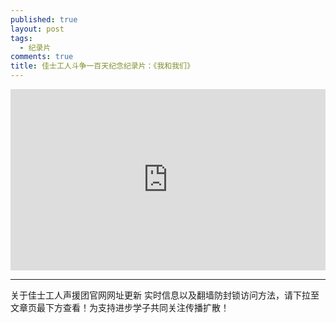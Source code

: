 ```yaml
---
published: true
layout: post
tags: 
  - 纪录片
comments: true
title: 佳士工人斗争一百天纪念纪录片：《我和我们》
---
```


<div style="width:100%;height:0px;position:relative;padding-bottom:57.500%;"><iframe src="https://streamable.com/s/uon1v/xrlehy" frameborder="0" width="100%" height="100%" allowfullscreen="" style="width:100%;height:100%;position:absolute;left:0px;top:0px;overflow:hidden;"></iframe></div>


---
关于佳士工人声援团官网网址更新
实时信息以及翻墙防封锁访问方法，请下拉至文章页最下方查看！为支持进步学子共同关注传播扩散！
